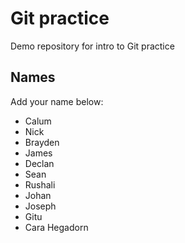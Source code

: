 # Git practice
Demo repository for intro to Git practice

## Names
Add your name below:
- Calum
- Nick
- Brayden
- James
- Declan
- Sean
- Rushali
- Johan
- Joseph
- Gitu
- Cara Hegadorn
